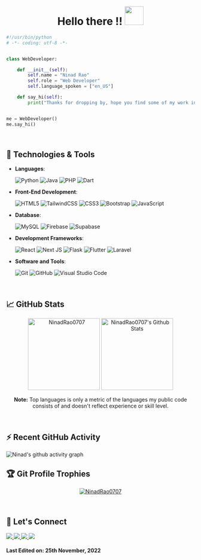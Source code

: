<h1 align="center">Hello there !! <img src="https://media.giphy.com/media/mGcNjsfWAjY5AEZNw6/giphy.gif" width="50"></h1>

```python
#!/usr/bin/python
# -*- coding: utf-8 -*-


class WebDeveloper:

    def __init__(self):
        self.name = "Ninad Rao"
        self.role = "Web Developer"
        self.language_spoken = ["en_US"]

    def say_hi(self):
        print("Thanks for dropping by, hope you find some of my work interesting.")


me = WebDeveloper()
me.say_hi()
```
<br>

## 🔧 Technologies & Tools

<p align="center">

- **Languages**:
    
    ![Python](https://img.shields.io/badge/python-3670A0?style=for-the-badge&logo=python&logoColor=ffdd54)
    ![Java](https://img.shields.io/badge/java-%23ED8B00.svg?style=for-the-badge&logo=java&logoColor=white)
    ![PHP](https://img.shields.io/badge/php-%23777BB4.svg?style=for-the-badge&logo=php&logoColor=white)
    ![Dart](https://img.shields.io/badge/dart-%230175C2.svg?style=for-the-badge&logo=dart&logoColor=white)

- **Front-End Development**:
    
    ![HTML5](https://img.shields.io/badge/html5-%23E34F26.svg?style=for-the-badge&logo=html5&logoColor=white)
    ![TailwindCSS](https://img.shields.io/badge/tailwindcss-%2338B2AC.svg?style=for-the-badge&logo=tailwind-css&logoColor=white)
    ![CSS3](https://img.shields.io/badge/css3-%231572B6.svg?style=for-the-badge&logo=css3&logoColor=white)
    ![Bootstrap](https://img.shields.io/badge/bootstrap-%23563D7C.svg?style=for-the-badge&logo=bootstrap&logoColor=white)
    ![JavaScript](https://img.shields.io/badge/javascript-%23323330.svg?style=for-the-badge&logo=javascript&logoColor=%23F7DF1E)

- **Database**:
    
    ![MySQL](https://img.shields.io/badge/mysql-%2300f.svg?style=for-the-badge&logo=mysql&logoColor=white)
    ![Firebase](https://img.shields.io/badge/Firebase-039BE5?style=for-the-badge&logo=Firebase&logoColor=white)
    ![Supabase](https://img.shields.io/badge/Supabase-3ECF8E?style=for-the-badge&logo=supabase&logoColor=white)
    
- **Development Frameworks**:
    
    ![React](https://img.shields.io/badge/react-%2320232a.svg?style=for-the-badge&logo=react&logoColor=%2361DAFB)
    ![Next JS](https://img.shields.io/badge/Next-black?style=for-the-badge&logo=next.js&logoColor=white)
    ![Flask](https://img.shields.io/badge/flask-%23000.svg?style=for-the-badge&logo=flask&logoColor=white)
    ![Flutter](https://img.shields.io/badge/Flutter-%2302569B.svg?style=for-the-badge&logo=Flutter&logoColor=white)
    ![Laravel](https://img.shields.io/badge/laravel-%23FF2D20.svg?style=for-the-badge&logo=laravel&logoColor=white)

- **Software and Tools**:

    ![Git](https://img.shields.io/badge/git-%23F05033.svg?style=for-the-badge&logo=git&logoColor=white)
    ![GitHub](https://img.shields.io/badge/github-%23121011.svg?style=for-the-badge&logo=github&logoColor=white)
    ![Visual Studio Code](https://img.shields.io/badge/Visual%20Studio%20Code-0078d7.svg?style=for-the-badge&logo=visual-studio-code&logoColor=white)

</p>
<br>
  
## 📈 GitHub Stats

<p align="center">
    <img src="https://github-readme-stats.vercel.app/api/top-langs?username=NinadRao0707&langs_count=10&show_icons=true&locale=en&layout=compact&theme=algolia" alt="NinadRao0707" height="192px"/>
    <a href="https://github.com/anuraghazra/github-readme-stats"><img alt="NinadRao0707's Github Stats" src="https://github-readme-stats.vercel.app/api?username=NinadRao0707&show_icons=true&count_private=true&theme=algolia" height="192px"/></a>
</p>

<p align="center">
    <b>Note:</b> Top languages is only a metric of the languages my public code consists of and doesn't reflect experience or skill level.
</p>
<br>

## ⚡ Recent GitHub Activity

![Ninad's github activity graph](https://github-readme-activity-graph.cyclic.app/graph?username=NinadRao0707&bg_color=050f2c&color=00aeff&line=00aeff&point=033666&area=true&hide_border=true)

## 🏆 Git Profile Trophies

<p align="center">
    <a href="https://github.com/ryo-ma/github-profile-trophy">
        <img src="https://github-profile-trophy.vercel.app/?username=NinadRao0707&column=8&margin-w=15&margin-h=15&no-bg=true&no-frame=true&theme=juicyfresh" alt="NinadRao0707" />
    </a> 
</p>
<br>

## 🤝 Let's Connect

<a href="https://www.linkedin.com/in/ninadrao0707/">
    <img src="https://img.shields.io/badge/linkedin-%230077B5.svg?style=for-the-badge&logo=linkedin&logoColor=white" />
</a>
<a href="mailto:ninadsrao@gmail.com">
    <img src="https://img.shields.io/badge/Gmail-D14836?style=for-the-badge&logo=gmail&logoColor=white" />
</a>
<a href="https://twitter.com/nindiya_0707">
    <img src="https://img.shields.io/badge/Twitter-%231DA1F2.svg?style=for-the-badge&logo=Twitter&logoColor=white" />
</a>
<a href="https://vercel.com/ninadrao0707/final-portfolio">
    <img src="https://img.shields.io/badge/Portfolio-%23000000.svg?style=for-the-badge&logo=firefox&logoColor=#FF7139" />
</a>
<br>

#### Last Edited on: 25th November, 2022</p>
